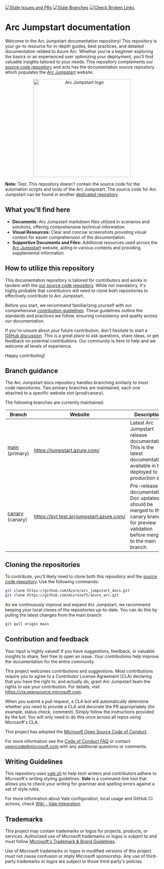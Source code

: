 [![Stale Issues and PRs](https://github.com/Azure/arc_jumpstart_docs/actions/workflows/stale-issues-pr.yml/badge.svg?branch=main)](https://github.com/Azure/arc_jumpstart_docs/actions/workflows/stale-issues-pr.yml) [![Stale Branches](https://github.com/Azure/arc_jumpstart_docs/actions/workflows/stale-branches.yml/badge.svg)](https://github.com/Azure/arc_jumpstart_docs/actions/workflows/stale-branches.yml) [![Check Broken Links](https://github.com/Azure/arc_jumpstart_docs/actions/workflows/url-checker.yml/badge.svg?branch=main)](https://github.com/Azure/arc_jumpstart_docs/actions/workflows/url-checker.yml)

# Arc Jumpstart documentation

Welcome to the Arc Jumpstart documentation repository! This repository is your go-to resource for in-depth guides, best practices, and detailed documentation related to Azure Arc. Whether you're a beginner exploring the basics or an experienced user optimizing your deployment, you'll find valuable insights tailored to your needs. This repository complements our [source code repository](https://aka.ms/JumpstartGitHubCode) and acts has the documentation source repository which populates the [Arc Jumpstart](https://aka.ms/arcjumpstart) website.

<p align="center">
  <img src="/img/logo/jumpstart.png" alt="Arc Jumpstart logo" width="320">
</p>

**Note:** Test. This repository doesn't contain the source code for the automation scripts and tools of the Arc Jumpstart. The source code for Arc Jumpstart can be found in another [dedicated repository](https://aka.ms/JumpstartGitHubCode).

## What you'll find here

- **Documents:** Arc Jumpstart markdown files utilized in scenarios and solutions, offering comprehensive technical information.
- **Visual Resources:** Clear and concise screenshots providing visual context for easier comprehension of the documentation.
- **Supportive Documents and Files:** Additional resources used across the [Arc Jumpstart](https://aka.ms/ArcJumpstart) website, aiding in various contexts and providing supplemental information.

## How to utilize this repository

This documentation repository is tailored for contributors and works in tandem with the [our source code repository](https://aka.ms/JumpstartGitHubCode). While not mandatory, it's highly probable that contributors will need to clone both repositories to effectively contribute to Arc Jumpstart.

Before you start, we recommend familiarizing yourself with our comprehensive [contribution guidelines](https://aka.ms/JumpstartContribution). These guidelines outline the standards and practices we follow, ensuring consistency and quality across our documentation.

If you're unsure about your future contribution, don't hesitate to start a [GitHub discussion](https://aka.ms/JumpstartDiscussions). This is a great place to ask questions, share ideas, or get feedback on potential contributions. Our community is here to help and we welcome all levels of experience.

Happy contributing!

## Branch guidance

The Arc Jumpstart docs repository handles branching similarly to most code repositories. Two primary branches are maintained, each one attached to a specific website slot (prod/canary). 

The following branches are currently maintained:

| Branch                                                       | Website                    | Description                                                                                      |
| ------------------------------------------------------------ | -------------------------- | ------------------------------------------------------------------------------------------------ |
| [main](https://github.com/Azure/arc_jumpstart_docs) (primary)               | https://jumpstart.azure.com/       | Latest Arc Jumpstart release documentation. This is the latest documentation available in the deployed to the production slot. |
| [canary](https://github.com/Azure/arc_jumpstart_docs/tree/canary) (canary) | https://bvt.test.arcjumpstart.azure.com/ | Pre-release documentation. Doc updates should be merged to the canary branch for preview validation before merging to the main branch. |

## Cloning the repositories

To contribute, you'll likely need to clone both this repository and the [source code repository](https://github.com/Azure/arc_jumpstart_docs). Use the following commands:

```bash
git clone https://github.com/Azure/arc_jumpstart_docs.git
git clone https://github.com/microsoft/azure_arc.git
```

As we continuously improve and expand Arc Jumpstart, we recommend keeping your local clones of the repositories up-to-date. You can do this by pulling the latest changes from the main branch:

```bash
git pull origin main
```

## Contribution and feedback

Your input is highly valued! If you have suggestions, feedback, or valuable insights to share, feel free to open an issue. Your contributions help improve the documentation for the entire community.

This project welcomes contributions and suggestions. Most contributions require you to agree to a
Contributor License Agreement (CLA) declaring that you have the right to, and actually do, grant Arc Jumpstart team the rights to use your contribution. For details, visit https://cla.opensource.microsoft.com.

When you submit a pull request, a CLA bot will automatically determine whether you need to provide
a CLA and decorate the PR appropriately (for example, status check, comment). Simply follow the instructions
provided by the bot. You will only need to do this once across all repos using Microsoft's CLA.

This project has adopted the [Microsoft Open Source Code of Conduct](https://opensource.microsoft.com/codeofconduct/).

For more information see the [Code of Conduct FAQ](https://opensource.microsoft.com/codeofconduct/faq/) or
contact [opencode@microsoft.com](mailto:opencode@microsoft.com) with any additional questions or comments.

## Writing Guidelines

This repository uses [vale.sh](https://vale.sh/) to help tech writers and contributors adhere to Microsoft's writing styling guidelines. **Vale** is a command-line tool that allows you to check your writing for grammar and spelling errors against a set of style rules. 

For more information about Vale configuration, local usage and GitHub CI actions, check [Wiki - Vale Integration](https://github.com/Azure/arc_jumpstart_docs/wiki/Vale.sh-Integration).

## Trademarks

This project may contain trademarks or logos for projects, products, or services. Authorized use of Microsoft trademarks or logos is subject to and must follow [Microsoft's Trademark & Brand Guidelines](https://www.microsoft.com/legal/intellectualproperty/trademarks/usage/general).

Use of Microsoft trademarks or logos in modified versions of this project must not cause confusion or imply Microsoft sponsorship.
Any use of third-party trademarks or logos are subject to those third-party's policies.
